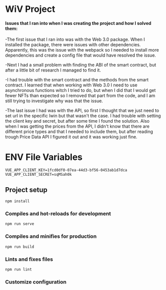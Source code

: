 # WiV Project

#### Issues that I ran into when I was creating the project and how I solved them:

-The first issue that I ran into was with the Web 3.0 package. When I installed the package, there were issues with other dependencies. Apparently, this was the issue with the webpack so I needed to install more dependencies and create a config file that would have resolved the issue.

-Next I had a small problem with finding the ABI of the smart contract, but after a little bit of research I managed to find it.

-I had trouble with the smart contract and the methods from the smart contract. I learned that when working with Web 3.0 I need to use asynchronous functions witch I tried to do, but when I did that I would get fewer NFTs than expected so I removed that part from the code, and I am still trying to investigate why was that the issue.

-The last issue I had was with the API, so first I thought that we just need to set url in the specific lwin but that wasn't the case. I had trouble with setting the client key and secret, but after some time I found the solution. Also when I was getting the prices from the API, I didn't know that there are different price types and that I needed to include them, but after reading trough Price Data API I figured it out and it was working just fine.

# ENV File Variables

```
VUE_APP_CLIENT_KEY=1fcd0df0-07ea-44d3-bf56-0453ab1d7dca
VUE_APP_CLIENT_SECRET=sqMSah0k
```

## Project setup

```
npm install
```

### Compiles and hot-reloads for development

```
npm run serve
```

### Compiles and minifies for production

```
npm run build
```

### Lints and fixes files

```
npm run lint
```

### Customize configuration
